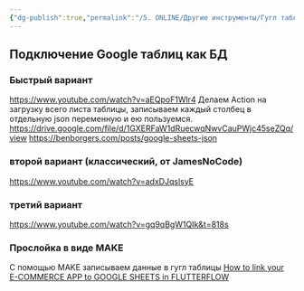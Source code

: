 ```yaml
---
{"dg-publish":true,"permalink":"/5. ONLINE/Другие инструменты/Гугл таблицы/","created":"2024-10-23T09:25:51.094-03:00","updated":"2024-10-24T15:38:33.386-03:00"}
---
```



## Подключение Google таблиц как БД
### Быстрый вариант
https://www.youtube.com/watch?v=aEQpoF1Wlr4
Делаем Action на загрузку всего листа таблицы, записываем каждый столбец в отдельную json переменную и ею пользуемся.
https://drive.google.com/file/d/1GXERFaW1dRuecwqNwvCauPWjc45seZQq/view
https://benborgers.com/posts/google-sheets-json
### второй вариант (классический, от JamesNoCode)
https://www.youtube.com/watch?v=adxDJqslsyE

### третий вариант
https://www.youtube.com/watch?v=gq9qBgW1QIk&t=818s

### Прослойка в виде MAKE
С помощью MAKE записываем данные в гугл таблицы
[How to link your E-COMMERCE APP to GOOGLE SHEETS in FLUTTERFLOW](https://www.youtube.com/watch?v=oE8CXG6YMKI&t=1080s)
